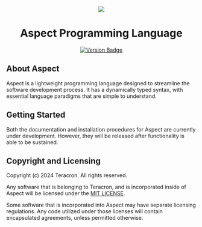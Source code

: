 <div align="center">
  <img src="https://i.imgur.com/LAhLqgx.png" />
</div>

<div align="center">
  <h1>Aspect Programming Language</h1>
</div>

<div align="center">
  <a href="">
    <img src="https://img.shields.io/badge/version-0.3.1-pink" alt="Version Badge">
  </a>
</div>

## About Aspect
Aspect is a lightweight programming language designed to streamline the software development process. It has a dynamically typed syntax, with essential language paradigms that are simple to understand.

## Getting Started

Both the documentation and installation procedures for Aspect are currently under development. However, they will be released after functionality is able to be sustained.

## Copyright and Licensing
Copyright (c) 2024 Teracron. All rights reserved.

Any software that is belonging to Teracron, and is incorporated inside of Aspect will be licensed under the [MIT LICENSE](https://github.com/saviongoslee/Aspect/blob/main/README.md).

Some software that is incorporated into Aspect may have separate licensing regulations. Any code utilized under those licenses will contain encapsulated agreements, unless permitted otherwise.
